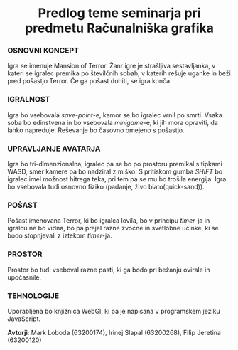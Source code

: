 <h1 align="center">Predlog teme seminarja pri predmetu Računalniška grafika</h1>


### OSNOVNI KONCEPT
Igra se imenuje Mansion of Terror. Žanr igre je strašljiva sestavljanka, v kateri se igralec premika po številčnih sobah, v katerih rešuje uganke in beži pred pošastjo Terror. Če ga pošast dohiti, se igra konča.
### IGRALNOST
Igra bo vsebovala *save-point*-e, kamor se bo igralec vrnil po smrti.
Vsaka soba bo edinstvena in bo vsebovala *minigame*-e, ki jih mora opraviti, da lahko napreduje. Reševanje bo časovno omejeno s pošastjo.
### UPRAVLJANJE AVATARJA
Igra bo tri-dimenzionalna, igralec pa se bo po prostoru premikal s tipkami WASD, smer kamere pa bo nadziral z miško. S pritiskom gumba *SHIFT* bo igralec imel možnost hitrega teka, pri tem pa se mu bo trošila energija. Igra bo vsebovala tudi osnovno fiziko (padanje, živo blato(quick-sand)).  
### POŠAST
Pošast imenovana Terror, ki bo igralca lovila, bo v principu *timer*-ja in igralcu ne bo vidna, bo pa prejel razne zvočne in svetlobne učinke, ki se bodo stopnjevali z iztekom *timer*-ja.
### PROSTOR
Prostor bo tudi vseboval razne pasti, ki ga bodo pri bežanju ovirale in upočasnile.
### TEHNOLOGIJE
Uporabljena bo knjižnica WebGl, ki pa je napisana v programskem jeziku JavaScript.

**Avtorji**: Mark Loboda (63200174), Irinej Slapal (63200268), Filip Jeretina (63200120)